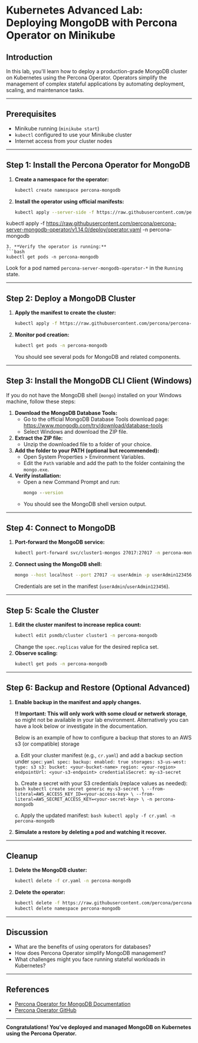 # Kubernetes Advanced Lab: Deploying MongoDB with Percona Operator on Minikube

## Introduction
In this lab, you'll learn how to deploy a production-grade MongoDB cluster on Kubernetes using the Percona Operator. Operators simplify the management of complex stateful applications by automating deployment, scaling, and maintenance tasks.

---

## Prerequisites
- Minikube running (`minikube start`)
- `kubectl` configured to use your Minikube cluster
- Internet access from your cluster nodes

---

## Step 1: Install the Percona Operator for MongoDB

1. **Create a namespace for the operator:**
   ```bash
   kubectl create namespace percona-mongodb
   ```
2. **Install the operator using official manifests:**
   ```bash
   kubectl apply --server-side -f https://raw.githubusercontent.com/percona/percona-server-mongodb-operator/v1.14.0/deploy/crd.yaml
kubectl apply -f https://raw.githubusercontent.com/percona/percona-server-mongodb-operator/v1.14.0/deploy/operator.yaml -n percona-mongodb
   ```
3. **Verify the operator is running:**
   ```bash
   kubectl get pods -n percona-mongodb
   ```
   Look for a pod named `percona-server-mongodb-operator-*` in the `Running` state.

---

## Step 2: Deploy a MongoDB Cluster

1. **Apply the manifest to create the cluster:**
   ```bash
   kubectl apply -f https://raw.githubusercontent.com/percona/percona-server-mongodb-operator/main/deploy/cr.yaml -n percona-mongodb
   ```
2. **Monitor pod creation:**
   ```bash
   kubectl get pods -n percona-mongodb
   ```
   You should see several pods for MongoDB and related components.

---


## Step 3: Install the MongoDB CLI Client (Windows)

If you do not have the MongoDB shell (`mongo`) installed on your Windows machine, follow these steps:

1. **Download the MongoDB Database Tools:**
   - Go to the official MongoDB Database Tools download page: https://www.mongodb.com/try/download/database-tools
   - Select Windows and download the ZIP file.
2. **Extract the ZIP file:**
   - Unzip the downloaded file to a folder of your choice.
3. **Add the folder to your PATH (optional but recommended):**
   - Open System Properties > Environment Variables.
   - Edit the `Path` variable and add the path to the folder containing the `mongo.exe`.
4. **Verify installation:**
   - Open a new Command Prompt and run:
     ```cmd
     mongo --version
     ```
   - You should see the MongoDB shell version output.

---

## Step 4: Connect to MongoDB

1. **Port-forward the MongoDB service:**
   ```bash
   kubectl port-forward svc/cluster1-mongos 27017:27017 -n percona-mongodb
   ```
2. **Connect using the MongoDB shell:**
   ```bash
   mongo --host localhost --port 27017 -u userAdmin -p userAdmin123456 --authenticationDatabase admin
   ```
   Credentials are set in the manifest (`userAdmin`/`userAdmin123456`).

---

## Step 5: Scale the Cluster

1. **Edit the cluster manifest to increase replica count:**
   ```bash
   kubectl edit psmdb/cluster cluster1 -n percona-mongodb
   ```
   Change the `spec.replicas` value for the desired replica set.
2. **Observe scaling:**
   ```bash
   kubectl get pods -n percona-mongodb
   ```

---

## Step 6: Backup and Restore (Optional Advanced)

1. **Enable backup in the manifest and apply changes.**
   
   **!! Important: This will only work with some cloud or netwerk storage**, so might not be available in your lab environment.
   Alternatively you can have a look below or investigate in the documentation.
   
   Below is an example of how to configure a backup that stores to an AWS s3 (or compatible) storage

    a. Edit your cluster manifest (e.g., `cr.yaml`) and add a backup section under `spec`:
         ```yaml
         spec:
            backup:
               enabled: true
               storages:
                  s3-us-west:
                     type: s3
                     s3:
                        bucket: <your-bucket-name>
                        region: <your-region>
                        endpointUrl: <your-s3-endpoint>
                        credentialsSecret: my-s3-secret
         ```

    b. Create a secret with your S3 credentials (replace values as needed):
         ```bash
         kubectl create secret generic my-s3-secret \
            --from-literal=AWS_ACCESS_KEY_ID=<your-access-key> \
            --from-literal=AWS_SECRET_ACCESS_KEY=<your-secret-key> \
            -n percona-mongodb
         ```

    c. Apply the updated manifest:
         ```bash
         kubectl apply -f cr.yaml -n percona-mongodb
         ```
2. **Simulate a restore by deleting a pod and watching it recover.**

---

## Cleanup

1. **Delete the MongoDB cluster:**
   ```bash
   kubectl delete -f cr.yaml -n percona-mongodb
   ```
2. **Delete the operator:**
   ```bash
   kubectl delete -f https://raw.githubusercontent.com/percona/percona-server-mongodb-operator/main/deploy/bundle.yaml -n percona-mongodb
   kubectl delete namespace percona-mongodb
   ```

---

## Discussion
- What are the benefits of using operators for databases?
- How does Percona Operator simplify MongoDB management?
- What challenges might you face running stateful workloads in Kubernetes?

---

## References
- [Percona Operator for MongoDB Documentation](https://docs.percona.com/percona-operator-for-mongodb/)
- [Percona Operator GitHub](https://github.com/percona/percona-server-mongodb-operator)

---

**Congratulations! You've deployed and managed MongoDB on Kubernetes using the Percona Operator.**
